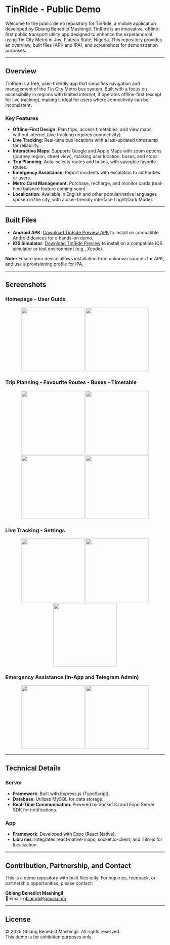 # TinRide - Public Demo

Welcome to the public demo repository for TinRide, a mobile application developed by Gbiang Benedict Mashingil. TinRide is an innovative, offline-first public transport utility app designed to enhance the experience of using Tin City Metro in Jos, Plateau State, Nigeria. This repository provides an overview, built files (APK and IPA), and screenshots for demonstration purposes.

---

## Overview

TinRide is a free, user-friendly app that simplifies navigation and management of the Tin City Metro bus system. Built with a focus on accessibility in regions with limited internet, it operates offline-first (except for live tracking), making it ideal for users where connectivity can be inconsistent.

### Key Features

- **Offline-First Design**: Plan trips, access timetables, and view maps without internet (live tracking requires connectivity).
- **Live Tracking**: Real-time bus locations with a last-updated timestamp for reliability.
- **Interactive Maps**: Supports Google and Apple Maps with zoom options (journey region, street view), marking user location, buses, and stops.
- **Trip Planning**: Auto-selects routes and buses, with saveable favorite routes.
- **Emergency Assistance**: Report incidents with escalation to authorities or users.
- **Metro Card Management**: Purchase, recharge, and monitor cards (real-time balance feature coming soon).
- **Localization**: Available in English and other popular/native languages spoken in the city, with a user-friendly interface (Light/Dark Mode).

---

## Built Files

- **Android APK**: [Download TinRide Preview APK](https://drive.google.com/file/d/1WmFAfoQ9HjJrvoK0U9so9Rx3iziwMWdL/view?usp=sharing) to install on compatible Android devices for a hands-on demo.
- **iOS Simulator**: [Download TinRide Preview](https://drive.google.com/file/d/1pS7nlKJlMir73oZrzcPiwj9y5aUpKE7b/view?usp=sharing) to install on a compatible iOS simulator or test environment (e.g., Xcode).

**Note:** Ensure your device allows installation from unknown sources for APK, and use a provisioning profile for IPA.

---

## Screenshots

### Homepage - User Guide

<p align="center">
  <img src="screenshots/HOME.PNG" width="200" />
  <img src="screenshots/USER_GUIDE.PNG" width="200" />
</p>

### Trip Planning - Favourite Routes - Buses - Timetable

<p align="center">
  <img src="screenshots/PLANNER.PNG" width="200" />
  <img src="screenshots/FAV_ROUTES.PNG" width="200" />
  <img src="screenshots/BUSES.PNG" width="200" />
  <img src="screenshots/TIMETABLE.PNG" width="200" />
</p>

### Live Tracking - Settings

<p align="center">
  <img src="screenshots/LIVE_PAGE_1.PNG" width="200" />
  <img src="screenshots/LIVE_PAGE_2.PNG" width="200" />
  <img src="screenshots/SETTINGS.PNG" width="200" />
</p>

### Emergency Assistance (In-App and Telegram Admin)

<p align="center">
  <img src="screenshots/EMERGENCY_FRONT.PNG" width="200" />
  <img src="screenshots/EMERGENCY_BACK.PNG" width="200" />
</p>

---

## Technical Details

### Server

- **Framework**: Built with Express.js (TypeScript).
- **Database**: Utilizes MySQL for data storage.
- **Real-Time Communication**: Powered by Socket.IO and Expo Server SDK for notifications.

### App

- **Framework**: Developed with Expo (React Native).
- **Libraries**: Integrates react-native-maps, socket.io-client, and i18n-js for localization.

---

## Contribution, Partnership, and Contact

This is a demo repository with built files only. For inquiries, feedback, or partnership opportunities, please contact:

**Gbiang Benedict Mashingil**  
📧 Email: [gbiangb@gmail.com](mailto:gbiangb@gmail.com)

---

## License

© 2025 Gbiang Benedict Mashingil. All rights reserved.  
This demo is for exhibition purposes only.